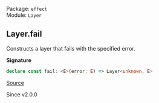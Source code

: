 Package: `effect`<br />
Module: `Layer`<br />

## Layer.fail

Constructs a layer that fails with the specified error.

**Signature**

```ts
declare const fail: <E>(error: E) => Layer<unknown, E>
```

[Source](https://github.com/Effect-TS/effect/tree/main/packages/effect/src/Layer.ts#L321)

Since v2.0.0